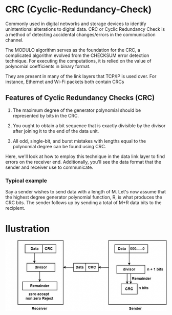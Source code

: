 # CRC (Cyclic-Redundancy-Check) 
Commonly used in digital networks and storage devices to identify unintentional alterations to digital data. CRC or Cyclic Redundancy Check is a method of detecting accidental changes/errors in the communication channel.

The MODULO algorithm serves as the foundation for the CRC, a complicated algorithm evolved from the CHECKSUM error detection technique. For executing the computations, it is relied on the value of polynomial coefficients in binary format.


They are present in many of the link layers that TCP/IP is used over. For instance, Ethernet and Wi-Fi packets both contain CRCs

## Features of Cyclic Redundancy Checks (CRC) 
1. The maximum degree of the generator polynomial should be represented by bits in the CRC.
2. You ought to obtain a bit sequence that is exactly divisible by the divisor after joining it to the end of the data unit.

3. All odd, single-bit, and burst mistakes with lengths equal to the polynomial degree can be found using CRC.

Here, we'll look at how to employ this technique in the data link layer to find errors on the receiver end. Additionally, you'll see the data format that the sender and receiver use to communicate.

### Typical example
Say a sender wishes to send data with a length of M. Let's now assume that the highest degree generator polynomial function, R, is what produces the CRC bits. The sender follows up by sending a total of M+R data bits to the recipient.
# Ilustration  
![CRC demostration](./crc.jpg)
